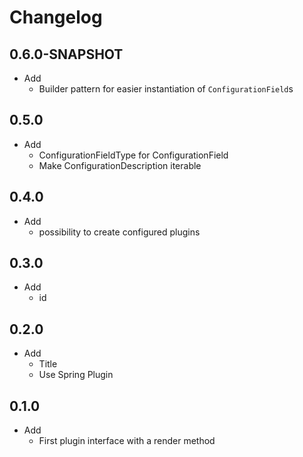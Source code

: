 # Changelog

## 0.6.0-SNAPSHOT

* Add
  * Builder pattern for easier instantiation
    of `ConfigurationField`s

## 0.5.0

* Add
  * ConfigurationFieldType for ConfigurationField
  * Make ConfigurationDescription iterable

## 0.4.0

* Add
  * possibility to create configured plugins

## 0.3.0

* Add
  * id

## 0.2.0

* Add
  * Title
  * Use Spring Plugin


## 0.1.0

* Add
  * First plugin interface with a render method
